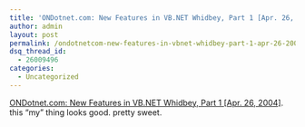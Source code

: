 ```yaml
---
title: 'ONDotnet.com: New Features in VB.NET Whidbey, Part 1 [Apr. 26, 2004]'
author: admin
layout: post
permalink: /ondotnetcom-new-features-in-vbnet-whidbey-part-1-apr-26-2004/
dsq_thread_id:
  - 26009496
categories:
  - Uncategorized
---
```

[ONDotnet.com: New Features in VB.NET Whidbey, Part 1 [Apr. 26, 2004]][1]. this &#8220;my&#8221; thing looks good. pretty sweet.

 [1]: http://www.ondotnet.com/pub/a/dotnet/2004/04/26/vbnet20_pt1.html